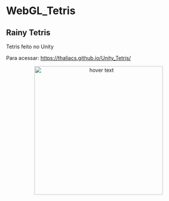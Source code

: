# WebGL_Tetris
## Rainy Tetris 
Tetris feito no Unity 

Para acessar: https://thaliacs.github.io/Unity_Tetris/

<p align="center">
  <img src="https://i.imgur.com/7kmbiGo.png" width="350" title="hover text">
</p>
